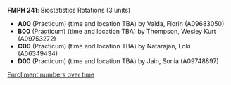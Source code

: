 **FMPH 241**: Biostatistics Rotations (3 units)

- **A00** (Practicum) (time and location TBA) by Vaida, Florin (A09683050)
- **B00** (Practicum) (time and location TBA) by Thompson, Wesley Kurt (A09753272)
- **C00** (Practicum) (time and location TBA) by Natarajan, Loki (A06349434)
- **D00** (Practicum) (time and location TBA) by Jain, Sonia (A09748897)

[Enrollment numbers over time](./FMPH241.tsv)
